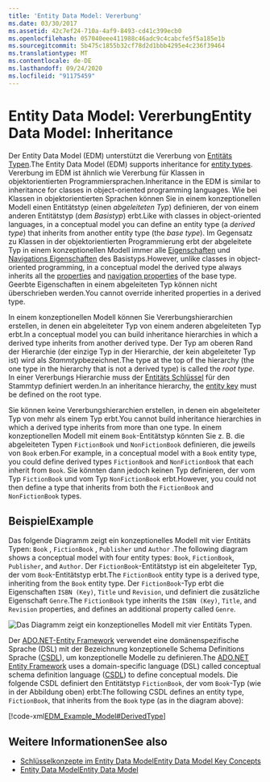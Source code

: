 ```yaml
---
title: 'Entity Data Model: Vererbung'
ms.date: 03/30/2017
ms.assetid: 42c7ef24-710a-4af9-8493-cd41c399ecb0
ms.openlocfilehash: 057040eee411988c46adc9c4cabcfe5f5a185e1b
ms.sourcegitcommit: 5b475c1855b32cf78d2d1bbb4295e4c236f39464
ms.translationtype: MT
ms.contentlocale: de-DE
ms.lasthandoff: 09/24/2020
ms.locfileid: "91175459"
---
```

# <a name="entity-data-model-inheritance"></a><span data-ttu-id="e29e4-102">Entity Data Model: Vererbung</span><span class="sxs-lookup"><span data-stu-id="e29e4-102">Entity Data Model: Inheritance</span></span>

<span data-ttu-id="e29e4-103">Der Entity Data Model (EDM) unterstützt die Vererbung von [Entitäts Typen](entity-type.md).</span><span class="sxs-lookup"><span data-stu-id="e29e4-103">The Entity Data Model (EDM) supports inheritance for [entity types](entity-type.md).</span></span> <span data-ttu-id="e29e4-104">Vererbung im EDM ist ähnlich wie Vererbung für Klassen in objektorientierten Programmiersprachen.</span><span class="sxs-lookup"><span data-stu-id="e29e4-104">Inheritance in the EDM is similar to inheritance for classes in object-oriented programming languages.</span></span> <span data-ttu-id="e29e4-105">Wie bei Klassen in objektorientierten Sprachen können Sie in einem konzeptionellen Modell einen Entitätstyp (einen *abgeleiteten Typ*) definieren, der von einem anderen Entitätstyp (dem *Basistyp*) erbt.</span><span class="sxs-lookup"><span data-stu-id="e29e4-105">Like with classes in object-oriented languages, in a conceptual model you can define an entity type (a *derived type*) that inherits from another entity type (the *base type*).</span></span> <span data-ttu-id="e29e4-106">Im Gegensatz zu Klassen in der objektorientierten Programmierung erbt der abgeleitete Typ in einem konzeptionellen Modell immer alle [Eigenschaften](property.md) und [Navigations Eigenschaften](navigation-property.md) des Basistyps.</span><span class="sxs-lookup"><span data-stu-id="e29e4-106">However, unlike classes in object-oriented programming, in a conceptual model the derived type always inherits all the [properties](property.md) and [navigation properties](navigation-property.md) of the base type.</span></span> <span data-ttu-id="e29e4-107">Geerbte Eigenschaften in einem abgeleiteten Typ können nicht überschrieben werden.</span><span class="sxs-lookup"><span data-stu-id="e29e4-107">You cannot override inherited properties in a derived type.</span></span>  
  
 <span data-ttu-id="e29e4-108">In einem konzeptionellen Modell können Sie Vererbungshierarchien erstellen, in denen ein abgeleiteter Typ von einem anderen abgeleiteten Typ erbt.</span><span class="sxs-lookup"><span data-stu-id="e29e4-108">In a conceptual model you can build inheritance hierarchies in which a derived type inherits from another derived type.</span></span> <span data-ttu-id="e29e4-109">Der Typ am oberen Rand der Hierarchie (der einzige Typ in der Hierarchie, der kein abgeleiteter Typ ist) wird als *Stammtyp*bezeichnet.</span><span class="sxs-lookup"><span data-stu-id="e29e4-109">The type at the top of the hierarchy (the one type in the hierarchy that is not a derived type) is called the *root type*.</span></span> <span data-ttu-id="e29e4-110">In einer Vererbungs Hierarchie muss der [Entitäts Schlüssel](entity-key.md) für den Stammtyp definiert werden.</span><span class="sxs-lookup"><span data-stu-id="e29e4-110">In an inheritance hierarchy, the [entity key](entity-key.md) must be defined on the root type.</span></span>  
  
 <span data-ttu-id="e29e4-111">Sie können keine Vererbungshierarchien erstellen, in denen ein abgeleiteter Typ von mehr als einem Typ erbt.</span><span class="sxs-lookup"><span data-stu-id="e29e4-111">You cannot build inheritance hierarchies in which a derived type inherits from more than one type.</span></span> <span data-ttu-id="e29e4-112">In einem konzeptionellen Modell mit einem `Book`-Entitätstyp könnten Sie z. B. die abgeleiteten Typen `FictionBook` und `NonFictionBook` definieren, die jeweils von `Book` erben.</span><span class="sxs-lookup"><span data-stu-id="e29e4-112">For example, in a conceptual model with a `Book` entity type, you could define derived types `FictionBook` and `NonFictionBook` that each inherit from `Book`.</span></span> <span data-ttu-id="e29e4-113">Sie könnten dann jedoch keinen Typ definieren, der vom Typ `FictionBook` und vom Typ `NonFictionBook` erbt.</span><span class="sxs-lookup"><span data-stu-id="e29e4-113">However, you could not then define a type that inherits from both the `FictionBook` and `NonFictionBook` types.</span></span>  
  
## <a name="example"></a><span data-ttu-id="e29e4-114">Beispiel</span><span class="sxs-lookup"><span data-stu-id="e29e4-114">Example</span></span>  

<span data-ttu-id="e29e4-115">Das folgende Diagramm zeigt ein konzeptionelles Modell mit vier Entitäts Typen: `Book` , `FictionBook` , `Publisher` und `Author` .</span><span class="sxs-lookup"><span data-stu-id="e29e4-115">The following diagram shows a conceptual model with four entity types: `Book`, `FictionBook`, `Publisher`, and `Author`.</span></span> <span data-ttu-id="e29e4-116">Der `FictionBook`-Entitätstyp ist ein abgeleiteter Typ, der vom `Book`-Entitätstyp erbt.</span><span class="sxs-lookup"><span data-stu-id="e29e4-116">The `FictionBook` entity type is a derived type, inheriting from the `Book` entity type.</span></span> <span data-ttu-id="e29e4-117">Der `FictionBook`-Typ erbt die Eigenschaften `ISBN (Key)`, `Title` und `Revision`, und definiert die zusätzliche Eigenschaft `Genre`.</span><span class="sxs-lookup"><span data-stu-id="e29e4-117">The `FictionBook` type inherits the `ISBN (Key)`, `Title`, and `Revision` properties, and defines an additional property called `Genre`.</span></span>  
  
 ![Das Diagramm zeigt ein konzeptionelles Modell mit vier Entitäts Typen.](./media/entity-data-model-inheritance/entity-type-inheritance.gif)  
  
 <span data-ttu-id="e29e4-119">Der [ADO.NET-Entity Framework](./ef/index.md) verwendet eine domänenspezifische Sprache (DSL) mit der Bezeichnung konzeptionelle Schema Definitions Sprache ([CSDL](/ef/ef6/modeling/designer/advanced/edmx/csdl-spec)), um konzeptionelle Modelle zu definieren.</span><span class="sxs-lookup"><span data-stu-id="e29e4-119">The [ADO.NET Entity Framework](./ef/index.md) uses a domain-specific language (DSL) called conceptual schema definition language ([CSDL](/ef/ef6/modeling/designer/advanced/edmx/csdl-spec)) to define conceptual models.</span></span> <span data-ttu-id="e29e4-120">Die folgende CSDL definiert den Entitätstyp `FictionBook`, der vom `Book`-Typ (wie in der Abbildung oben) erbt:</span><span class="sxs-lookup"><span data-stu-id="e29e4-120">The following CSDL defines an entity type, `FictionBook`, that inherits from the `Book` type (as in the diagram above):</span></span>  
  
 [!code-xml[EDM_Example_Model#DerivedType](../../../../samples/snippets/xml/VS_Snippets_Data/edm_example_model/xml/books5.edmx#derivedtype)]  
  
## <a name="see-also"></a><span data-ttu-id="e29e4-121">Weitere Informationen</span><span class="sxs-lookup"><span data-stu-id="e29e4-121">See also</span></span>

- [<span data-ttu-id="e29e4-122">Schlüsselkonzepte im Entity Data Model</span><span class="sxs-lookup"><span data-stu-id="e29e4-122">Entity Data Model Key Concepts</span></span>](entity-data-model-key-concepts.md)
- [<span data-ttu-id="e29e4-123">Entity Data Model</span><span class="sxs-lookup"><span data-stu-id="e29e4-123">Entity Data Model</span></span>](entity-data-model.md)
